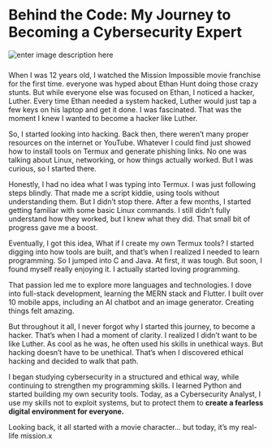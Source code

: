 # Behind the Code: My Journey to Becoming a Cybersecurity Expert
![enter image description here](https://miro.medium.com/v2/resize:fit:720/1*K_CxxcOA1ZIPvv0KYdq7zw.png)
###

When I was 12 years old, I watched the Mission Impossible movie franchise for the first time. everyone was hyped about Ethan Hunt doing those crazy stunts. But while everyone else was focused on Ethan, I noticed a hacker, Luther. Every time Ethan needed a system hacked, Luther would just tap a few keys on his laptop and get it done. I was fascinated. That was the moment I knew I wanted to become a hacker like Luther.

So, I started looking into hacking. Back then, there weren’t many proper resources on the internet or YouTube. Whatever I could find just showed how to install tools on Termux and generate phishing links. No one was talking about Linux, networking, or how things actually worked. But I was curious, so I started there.

Honestly, I had no idea what I was typing into Termux. I was just following steps blindly. That made me a script kiddie, using tools without understanding them. But I didn’t stop there. After a few months, I started getting familiar with some basic Linux commands. I still didn’t fully understand  how they worked, but I knew what they did. That small bit of progress gave me a boost.

Eventually, I got this idea, What if I create my own Termux tools? 
I started digging into how tools are built, and that’s when I realized I needed to learn programming. So I jumped into C and Java. At first, it was tough. But soon, I found myself really enjoying it. I actually started loving programming.

That passion led me to explore more languages and technologies. I dove into full-stack development, learning the MERN stack and Flutter. I built over 10 mobile apps, including an AI chatbot and an image generator. Creating things felt amazing.

But throughout it all, I never forgot why I started this journey, to become a hacker. That’s when I had a moment of clarity. I realized I didn’t want to be like Luther. As cool as he was, he often used his skills in unethical ways. But hacking doesn’t have to be unethical. That’s when I discovered ethical hacking and decided to walk that path.

I began studying cybersecurity in a structured and ethical way, while continuing to strengthen my programming skills. I learned Python and started building my own security tools. Today, as a Cybersecurity Analyst, I use my skills not to exploit systems, but to protect them to **create a fearless digital environment for everyone.**

Looking back, it all started with a movie character... but today, it’s my real-life mission.x